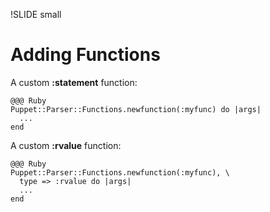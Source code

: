 !SLIDE small
# Adding Functions

A custom **:statement** function:

    @@@ Ruby
    Puppet::Parser::Functions.newfunction(:myfunc) do |args|
      ...
    end

A custom **:rvalue** function:

    @@@ Ruby
    Puppet::Parser::Functions.newfunction(:myfunc), \
      type => :rvalue do |args|
      ...
    end
